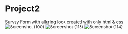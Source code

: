 # Project2
Survay Form with alluring look created with only html & css 
![Screenshot (100)](https://user-images.githubusercontent.com/83290371/129478105-d0113b49-8195-4435-9a39-08d180ec9b94.png)
![Screenshot (113)](https://user-images.githubusercontent.com/83290371/129479442-6a9020e9-9673-4b19-b079-8711cac79e39.png)
![Screenshot (114)](https://user-images.githubusercontent.com/83290371/129479450-00058a2e-8997-45ab-8a4e-850edb1de26b.png)
